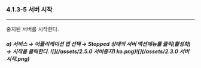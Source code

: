### 4.1.3-5 서버 시작

---

중지된 서버를 시작한다.

##### a\) 서비스 → 어플리케이션 맵 선택 → Stopped 상태의 서버 액션메뉴를 클릭\(활성화\) → 시작을 클릭한다. ![](/assets/2.5.0 서버중지1 ko.png)![](/assets/2.3.0 서버 시작.png)



